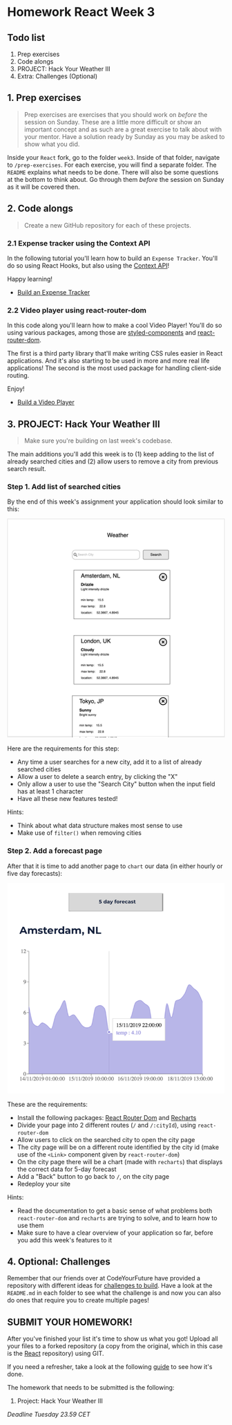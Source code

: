 # Homework React Week 3

## **Todo list**

1. Prep exercises
2. Code alongs
3. PROJECT: Hack Your Weather III
4. Extra: Challenges (Optional)

## **1. Prep exercises**

> Prep exercises are exercises that you should work on _before_ the session on Sunday. These are a little more difficult or show an important concept and as such are a great exercise to talk about with your mentor. Have a solution ready by Sunday as you may be asked to show what you did.

Inside your `React` fork, go to the folder `week3`. Inside of that folder, navigate to `/prep-exercises`. For each exercise, you will find a separate folder. The `README` explains what needs to be done. There will also be some questions at the bottom to think about. Go through them _before_ the session on Sunday as it will be covered then.

## **2. Code alongs**

> Create a new GitHub repository for each of these projects.

### 2.1 Expense tracker using the Context API

In the following tutorial you'll learn how to build an `Expense Tracker`. You'll do so using React Hooks, but also using the [Context API](https://reactjs.org/docs/context.html)!

Happy learning!

- [Build an Expense Tracker](https://www.youtube.com/watch?v=XuFDcZABiDQ)

### 2.2 Video player using react-router-dom

In this code along you'll learn how to make a cool Video Player! You'll do so using various packages, among those are [styled-components](https://www.npmjs.com/package/styled-components) and [react-router-dom](https://www.npmjs.com/package/react-router-dom).

The first is a third party library that'll make writing CSS rules easier in React applications. And it's also starting to be used in more and more real life applications! The second is the most used package for handling client-side routing.

Enjoy!

- [Build a Video Player](https://www.youtube.com/watch?v=iVRO0toVdYM)

## **3. PROJECT: Hack Your Weather III**

> Make sure you're building on last week's codebase.

The main additions you'll add this week is to (1) keep adding to the list of already searched cities and (2) allow users to remove a city from previous search result.

### Step 1. Add list of searched cities

By the end of this week's assignment your application should look similar to this:

![Week 3 Wireframe](../assets/project/week3.png)

Here are the requirements for this step:

- Any time a user searches for a new city, add it to a list of already searched cities
- Allow a user to delete a search entry, by clicking the "X"
- Only allow a user to use the "Search City" button when the input field has at least 1 character
- Have all these new features tested!

Hints:

- Think about what data structure makes most sense to use
- Make use of `filter()` when removing cities

### Step 2. Add a forecast page

After that it is time to add another page to `chart` our data (in either hourly or five day forecasts):

![Week 4 Wireframe](../assets/project/week4.png)

These are the requirements:

- Install the following packages: [React Router Dom](https://www.npmjs.com/package/react-router-dom) and [Recharts](https://www.npmjs.com/package/recharts)
- Divide your page into 2 different routes (`/` and `/:cityId`), using `react-router-dom`
- Allow users to click on the searched city to open the city page
- The city page will be on a different route identified by the city id (make use of the `<Link>` component given by `react-router-dom`)
- On the city page there will be a chart (made with `recharts`) that displays the correct data for 5-day forecast
- Add a "Back" button to go back to `/`, on the city page
- Redeploy your site

Hints:

- Read the documentation to get a basic sense of what problems both `react-router-dom` and `recharts` are trying to solve, and to learn how to use them
- Make sure to have a clear overview of your application so far, before you add this week's features to it

## **4. Optional: Challenges**

Remember that our friends over at CodeYourFuture have provided a repository with different ideas for [challenges to build](https://github.com/CodeYourFuture/cyf-react-challenges). Have a look at the `README.md` in each folder to see what the challenge is and now you can also do ones that require you to create multiple pages!

## **SUBMIT YOUR HOMEWORK!**

After you've finished your list it's time to show us what you got! Upload all your files to a forked repository (a copy from the original, which in this case is the [React](https://www.github.com/HackYourHomework/React) repository) using GIT.

If you need a refresher, take a look at the following [guide](../hand-in-homework-guide.md) to see how it's done.

The homework that needs to be submitted is the following:

1. Project: Hack Your Weather III

_Deadline Tuesday 23.59 CET_

